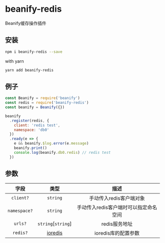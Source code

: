 # beanify-redis

Beanify缓存操作插件

## 安装

```bash
npm i beanify-redis --save
```

with yarn

```bash
yarn add beanify-redis
```

## 例子

```javascript
const Beanify = require('beanify')
const redis = require('beanify-redis')
const beanify = Beanify({})

beanify
  .register(redis, {
    client: 'redis test',
    namespace: 'db0'
  })
  .ready(e => {
    e && beanify.$log.error(e.message)
    beanify.print()
    console.log(beanify.db0.redis) // redis test
  })
```

## 参数

|    字段      | 类型 | 描述 |
|   :---:      | :---: | :---: |
| `client?`    | `string` | 手动传入redis客户端对象 |
| `namespace?` | `string` | 手动传入redis客户端时可以指定命名空间 |
| `urls?`      |  `string`[`string`] | redis服务地址 |
| `redis?`     |  [ioredis](https://github.com/luin/ioredis/blob/master/API.md) | ioredis库的配置参数 |
